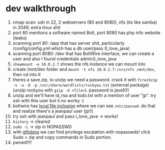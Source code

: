 dev walkthrough
========================

1. nmap scan: ssh in 22, 2 webservers (80 and 8080), nfs (its like samba) in 2049, extra linux shit
2. port 80 mentions a software named Bolt, port 8080 has php info website (leaks)
3. scanning port 80: /app that has server shit, particularly /config/config.yml which has a db user/pass (I_love_java)
4. scanning port 8080: /dev that has BoltWire interface, we can create a user and also I found credentials admin/I_love_java
5. `showmount -e 10.0.2.7` shows the nfs instance we can mount into
6. create /mnt/dev folder and `mount -t nfs 10.0.2.7:/srv/nfs /mnt/dev`, then cd into it
7. theres a save.zip, to unzip we need a password. crack it with  `fcrackzip -v -u -D -p /usr/share/wordlists/rockyou.txt` (external package) (unzip rockyou with `gzip -d <file>`). password is java101
8. unzip and we'll have id_rsa and todo.txt with a mention of user "jp". try ssh with this user but it no worky :(
9. boltwire has [local file inclusion](https://www.exploit-db.com/exploits/48411) where we can see `/etc/passwd`. do that and realize there's a jeanpaul user (jp!!)
10. try ssh with jeanpaul and pass I_love_java -> works!
11. `history` -> cleared
12. `sudo -L` -> zip in NOPASSWD
13. with [gtfobins](https://gtfobins.github.io/) we can find privilege escalation with nopasswds! click Sudo > zip and copy commands in Sudo portion.
14. pwned!!!!